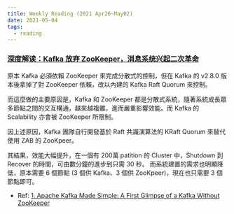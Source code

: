 ```yaml
---
title: Weekly Reading (2021 Apr26~May02)
date: 2021-05-04
tags: 
  - reading
---
```


### [深度解读：Kafka 放弃 ZooKeeper，消息系统兴起二次革命](https://www.infoq.cn/article/phf3gfjutdhwmctg6kxe)

原本 Kafka 必須依賴 ZooKeeper 來完成分散式的控制，但在 Kafka 的 v2.8.0 版本後拿掉了對 ZooKeeper 依賴，改以內建的 Kafka Raft Quorum 來控制。

而這麼做的主要原因是，Kafka 和 ZooKeeper 都是分散式系統，隨著系統成長眾多節點之間的交互構通，越來越複雜，進而嚴重影響效能。而 Kafka 的 Scalability 亦會被 ZooKeeper 所限制。

因上述原因，Kafka 團隊自行開發基於 Raft 共識演算法的 KRaft Quorum 來替代 使用 ZAB 的 ZooKpeer。

其結果，效能大幅提升，在一個有 200萬 patition 的 Cluster 中，Shutdown 到 Recover 的時間，可由數分鐘的進步到只需 30 秒。
而系統建置的需求也明顯降低，原本需要 6 個節點 (3 個供 Kafka、3 個供 ZooKpeer)，現在也只需要 3 個節點即可。

  * Ref:
[1. Apache Kafka Made Simple: A First Glimpse of a Kafka Without ZooKeeper](https://www.confluent.io/blog/kafka-without-zookeeper-a-sneak-peek/)
